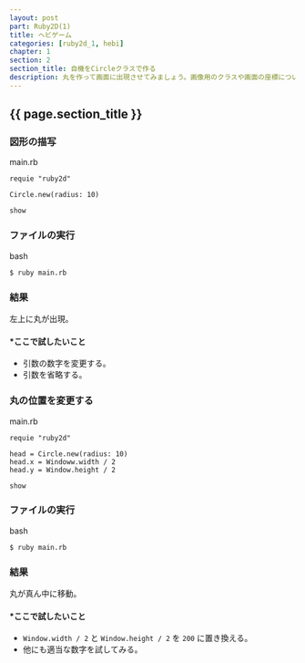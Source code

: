 ```yaml
---
layout: post
part: Ruby2D(1)
title: ヘビゲーム
categories: [ruby2d_1, hebi]
chapter: 1
section: 2
section_title: 自機をCircleクラスで作る
description: 丸を作って画面に出現させてみましょう。画像用のクラスや画面の座標について学びます。
---
```


## {{ page.section_title }}

### 図形の描写

main.rb
```
requie "ruby2d"

Circle.new(radius: 10)

show
```

### ファイルの実行

bash
```
$ ruby main.rb
```

### 結果

左上に丸が出現。

#### *ここで試したいこと

- 引数の数字を変更する。
- 引数を省略する。

### 丸の位置を変更する

main.rb
```
requie "ruby2d"

head = Circle.new(radius: 10)
head.x = Windoww.width / 2
head.y = Window.height / 2

show
```

### ファイルの実行

bash
```
$ ruby main.rb
```

### 結果

丸が真ん中に移動。

#### *ここで試したいこと

- `Window.width / 2` と `Window.height / 2` を `200` に置き換える。
- 他にも適当な数字を試してみる。
